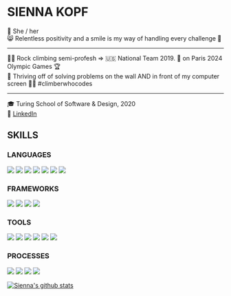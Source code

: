 # SIENNA KOPF
💃 She / her <br />
😸 Relentless positivity and a smile is my way of handling every challenge 🧠 
*** *** ***
🧗‍♀️ Rock climbing semi-profesh => 🇺🇸 National Team 2019. 👀 on Paris 2024 Olympic Games 🏆 <br/>
🧠 Thriving off of solving problems on the wall AND in front of my computer screen 👩‍💻 #climberwhocodes <br/>
*** *** ***
🎓 Turing School of Software & Design, 2020 <br/>
🔎 [LinkedIn](https://www.linkedin.com/in/sienna-kopf-b22b701b1/) </br>

## SKILLS
### LANGUAGES
<p>
  <img src="https://img.shields.io/badge/ruby%20-%(228, 58, 156).svg?&style=for-the-badge&logo=ruby&logoColor=white" />
  <img src="https://img.shields.io/badge/javascript%20-%F8C302.svg?&style=for-the-badge&logo=javascript&logoColor=white" />
  <img src="https://img.shields.io/badge/html5%20-%F8620A.svg?&style=for-the-badge&logo=html5&logoColor=white" />
  <img src="https://img.shields.io/badge/css3%20-%44EC50.svg?&style=for-the-badge&logo=css3&logoColor=white" />
  <img src="https://img.shields.io/badge/SQL%20-%9735E1.svg?style=for-the-badge&logo=SQL&logoColor=white" />
  <img src="https://img.shields.io/badge/ActiveRecord%20-%E43A9C.svg?&style=for-the-badge&logo=ActiveRecord&logoColor=white" />
  <img src="https://img.shields.io/badge/GraphQL%20-%F8C302.svg?&style=for-the-badge&logo=GraphQL&logoColor=white" />
</p>

### FRAMEWORKS
<p>
  <img src="https://img.shields.io/badge/rails%20-%F8620A.svg?&style=for-the-badge&logo=rails&logoColor=white" />
  <img src="https://img.shields.io/badge/sinatra%20-%44EC50.svg?&style=for-the-badge" />
  <img src="https://img.shields.io/badge/node.js%20-%9735E1.svg?&style=for-the-badge&logo=node.js&logoColor=white" />
  <img src="https://img.shields.io/badge/express.js%20-%E43A9C.svg?&style=for-the-badge&logo=express.js&logoColor=white" />
</p>

### TOOLS 
<p>
  <img src="https://img.shields.io/badge/rspec%20-%F8C302.svg?&style=for-the-badge&logo=rspec&logoColor=white" />
  <img src="https://img.shields.io/badge/heroku%20-%F8620A.svg?&style=for-the-badge&logo=heroku&logoColor=white" />
  <img src="https://img.shields.io/badge/CI%20-%44EC50.svg?&style=for-the-badge&logo=CI&logoColor=white" />
  <img src="https://img.shields.io/badge/Postgres%20-%9735E1.svg?&style=for-the-badge&logo=Postgres&logoColor=white" />
  <img src="https://img.shields.io/badge/Postico%20-%E43A9C.svg?&style=for-the-badge&logo=Postico&logoColor=white" />
  <img src="https://img.shields.io/badge/Git%20-%F8C302.svg?&style=for-the-badge&logo=Git&logoColor=white" />
</p>

### PROCESSES
<p>
  <img src="https://img.shields.io/badge/OOP%20-%F8620A.svg?&style=for-the-badge&logo=OOP&logoColor=white" />
  <img src="https://img.shields.io/badge/TDD%20-%44EC50.svg?&style=for-the-badge&logo=TDD&logoColor=white" />
  <img src="https://img.shields.io/badge/MVC%20-%9735E1.svg?&style=for-the-badge&logo=MVC&logoColor=white" />
  <img src="https://img.shields.io/badge/REST%20-%E43A9C.svg?&style=for-the-badge&logo=REST&logoColor=white" />
</p>

[![Sienna's github stats](https://github-readme-stats.vercel.app/api?username=sienna-kopf)](https://github.com/sienna-kopf/github-readme-stats)

